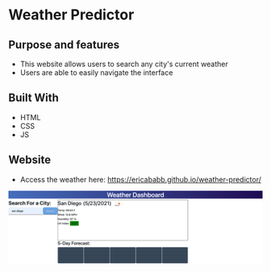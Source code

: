 # Weather Predictor

## Purpose and features

- This website allows users to search any city's current weather
- Users are able to easily navigate the interface

## Built With

- HTML
- CSS
- JS

## Website

- Access the weather here:
  https://ericababb.github.io/weather-predictor/

![Alt text](./assets/images/weather-screenshot.png)
